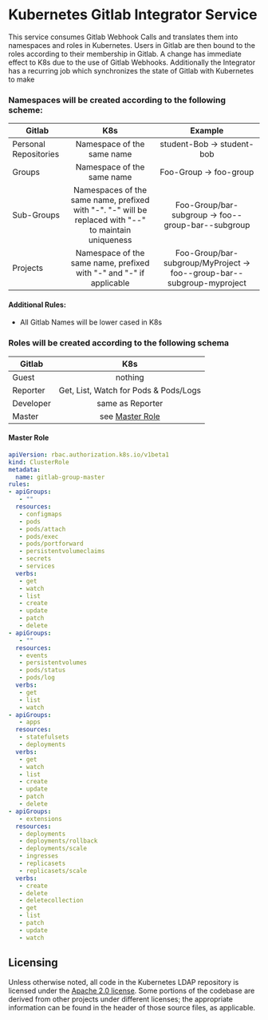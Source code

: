# Kubernetes Gitlab Integrator Service

This service consumes Gitlab Webhook Calls and translates them into namespaces and roles in Kubernetes. 
Users in Gitlab are then bound to the roles according to their membership in Gitlab. A change has immediate effect to K8s
due to the use of Gitlab Webhooks. Additionally the Integrator has a recurring job which synchronizes the state of Gitlab
with Kubernetes to make 

### Namespaces will be created according to the following scheme:


| Gitlab        | K8s           | Example |
| ------------- |:-------------:|:-------:| 
| Personal Repositories| Namespace of the same name | student-Bob -> student-bob
| Groups        | Namespace of the same name | Foo-Group -> foo-group
| Sub-Groups | Namespaces of the same name, prefixed with "<GroupName>-". "-" will be replaced with "--" to maintain uniqueness | Foo-Group/bar-subgroup -> foo--group-bar--subgroup    
| Projects | Namespace of the same name, prefixed with "<GroupName>-" and "<SubGroupName>-" if applicable | Foo-Group/bar-subgroup/MyProject -> foo--group-bar--subgroup-myproject 

#### Additional Rules:
- All Gitlab Names will be lower cased in K8s 

### Roles will be created according to the following schema

| Gitlab        | K8s           | 
| ------------- |:-------------:|
|Guest | nothing 
|Reporter | Get, List, Watch for Pods & Pods/Logs
|Developer | same as Reporter
|Master | see [Master Role](#masterrole)

#### Master Role<a name="masterrole"></a>
```yaml
apiVersion: rbac.authorization.k8s.io/v1beta1
kind: ClusterRole
metadata:
  name: gitlab-group-master
rules:
- apiGroups:
   - ""
  resources:
   - configmaps
   - pods
   - pods/attach
   - pods/exec
   - pods/portforward
   - persistentvolumeclaims
   - secrets
   - services
  verbs:
   - get
   - watch
   - list
   - create
   - update
   - patch
   - delete
- apiGroups:
   - ""
  resources:
   - events
   - persistentvolumes
   - pods/status
   - pods/log
  verbs:
   - get
   - list
   - watch
- apiGroups:
   - apps
  resources:
   - statefulsets
   - deployments
  verbs:
   - get
   - watch
   - list
   - create
   - update
   - patch
   - delete
- apiGroups:
   - extensions
  resources:
   - deployments
   - deployments/rollback
   - deployments/scale
   - ingresses
   - replicasets
   - replicasets/scale
  verbs:
   - create
   - delete
   - deletecollection
   - get
   - list
   - patch
   - update
   - watch
```


## Licensing

Unless otherwise noted, all code in the Kubernetes LDAP repository is licensed under the [Apache 2.0 license](LICENSE). 
Some portions of the codebase are derived from other projects under different licenses; the appropriate information can 
be found in the header of those source files, as applicable.
